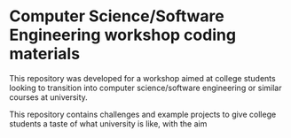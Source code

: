 # Computer Science/Software Engineering workshop coding materials

This repository was developed for a workshop aimed at college students looking to transition into computer science/software engineering or similar courses at university.

This repository contains challenges and example projects to give college students a taste of what university is like, with the aim
